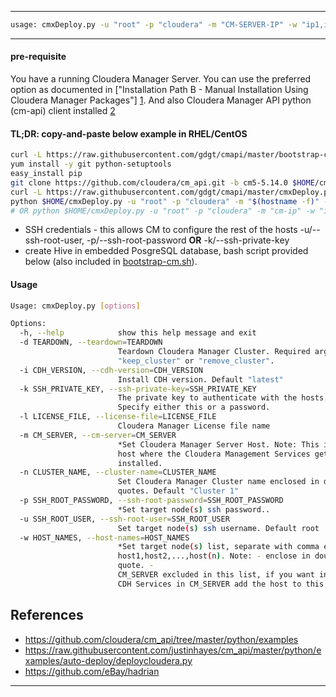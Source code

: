 ----
``` bash
usage: cmxDeploy.py -u "root" -p "cloudera" -m "CM-SERVER-IP" -w "ip1,ip2,ip3,..."
```
----

#### pre-requisite

You have a running Cloudera Manager Server. You can use the preferred option as documented in ["Installation Path B - Manual Installation Using Cloudera Manager Packages"] [1](http://www.cloudera.com/content/cloudera-content/cloudera-docs/CM5/latest/Cloudera-Manager-Installation-Guide/cm5ig_install_path_B.html?scroll=cmig_topic_6_6). And also Cloudera Manager API python (cm-api) client installed [2](http://cloudera.github.io/cm_api/docs/python-client/)

#### TL;DR: copy-and-paste below example in RHEL/CentOS
``` bash
curl -L https://raw.githubusercontent.com/gdgt/cmapi/master/bootstrap-cm.sh | bash
yum install -y git python-setuptools
easy_install pip
git clone https://github.com/cloudera/cm_api.git -b cm5-5.14.0 $HOME/cm_api && pip install $HOME/cm_api/python
curl -L https://raw.githubusercontent.com/gdgt/cmapi/master/cmxDeploy.py -o $HOME/cmxDeploy.py && chmod +x $HOME/cmxDeploy.py
python $HOME/cmxDeploy.py -u "root" -p "cloudera" -m "$(hostname -f)" -w "$(hostname -f)"
# OR python $HOME/cmxDeploy.py -u "root" -p "cloudera" -m "cm-ip" -w "ip1,ip2,ip3,..."
```
- SSH credentials - this allows CM to configure the rest of the hosts -u/--ssh-root-user, -p/--ssh-root-password **OR** -k/--ssh-private-key
- create Hive in embedded PosgreSQL database, bash script provided below (also included in [bootstrap-cm.sh](https://github.com/gdgt/cmapi/blob/master/bootstrap-cm.sh#L13-L21)). 

#### Usage
``` bash
Usage: cmxDeploy.py [options]

Options:
  -h, --help            show this help message and exit
  -d TEARDOWN, --teardown=TEARDOWN
                        Teardown Cloudera Manager Cluster. Required arguments
                        "keep_cluster" or "remove_cluster".
  -i CDH_VERSION, --cdh-version=CDH_VERSION
                        Install CDH version. Default "latest"
  -k SSH_PRIVATE_KEY, --ssh-private-key=SSH_PRIVATE_KEY
                        The private key to authenticate with the hosts.
                        Specify either this or a password.
  -l LICENSE_FILE, --license-file=LICENSE_FILE
                        Cloudera Manager License file name
  -m CM_SERVER, --cm-server=CM_SERVER
                        *Set Cloudera Manager Server Host. Note: This is the
                        host where the Cloudera Management Services get
                        installed.
  -n CLUSTER_NAME, --cluster-name=CLUSTER_NAME
                        Set Cloudera Manager Cluster name enclosed in double
                        quotes. Default "Cluster 1"
  -p SSH_ROOT_PASSWORD, --ssh-root-password=SSH_ROOT_PASSWORD
                        *Set target node(s) ssh password..
  -u SSH_ROOT_USER, --ssh-root-user=SSH_ROOT_USER
                        Set target node(s) ssh username. Default root
  -w HOST_NAMES, --host-names=HOST_NAMES
                        *Set target node(s) list, separate with comma eg: -w
                        host1,host2,...,host(n). Note: - enclose in double
                        quote. -
                        CM_SERVER excluded in this list, if you want install
                        CDH Services in CM_SERVER add the host to this list.
```
## References
- https://github.com/cloudera/cm_api/tree/master/python/examples
- https://raw.githubusercontent.com/justinhayes/cm_api/master/python/examples/auto-deploy/deploycloudera.py
- https://github.com/eBay/hadrian

----

